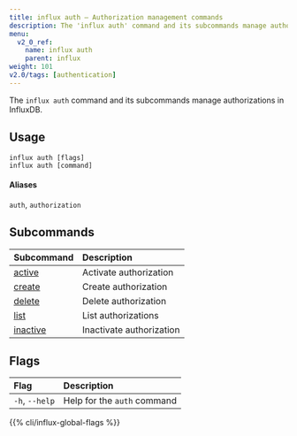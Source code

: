 ```yaml
---
title: influx auth – Authorization management commands
description: The 'influx auth' command and its subcommands manage authorizations in InfluxDB.
menu:
  v2_0_ref:
    name: influx auth
    parent: influx
weight: 101
v2.0/tags: [authentication]
---
```


The `influx auth` command and its subcommands manage authorizations in InfluxDB.

## Usage
```
influx auth [flags]
influx auth [command]
```

#### Aliases
`auth`, `authorization`

## Subcommands
| Subcommand                                           | Description              |
|:----------                                           |:-----------              |
| [active](/v2.0/reference/cli/influx/auth/active)     | Activate authorization   |
| [create](/v2.0/reference/cli/influx/auth/create)     | Create authorization     |
| [delete](/v2.0/reference/cli/influx/auth/delete)     | Delete authorization     |
| [list](/v2.0/reference/cli/influx/auth/list)         | List authorizations      |
| [inactive](/v2.0/reference/cli/influx/auth/inactive) | Inactivate authorization |

## Flags
| Flag           | Description                 |
|:----           |:-----------                 |
| `-h`, `--help` | Help for the `auth` command |

{{% cli/influx-global-flags %}}
